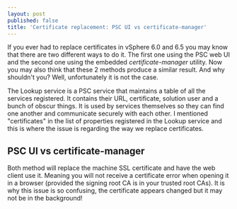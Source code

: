 ```yaml
---
layout: post
published: false
title: 'Certificate replacement: PSC UI vs certificate-manager'
---
```

If you ever had to replace certificates in vSphere 6.0 and 6.5 you may know that there are two different ways to do it. The first one using the PSC web UI and the second one using the embedded _certificate-manager_ utility. Now you may also think that these 2 methods produce a similar result. And why shouldn't you? Well, unfortunately it is not the case.

The Lookup service is a PSC service that maintains a table of all the services registered. It contains their URL, certificate, solution user and a bunch of obscur things. It is used by services themselves so they can find one another and communicate securely with each other. I mentioned "certificates" in the list of properties registered in the Lookup service and this is where the issue is regarding the way we replace certificates.

## PSC UI vs certificate-manager
Both method will replace the machine SSL certificate and have the web client use it. Meaning you will not receive a certificate error when opening it in a browser (provided the signing root CA is in your trusted root CAs). It is why this issue is so confusing, the certificate appears changed but it may not be in the background!